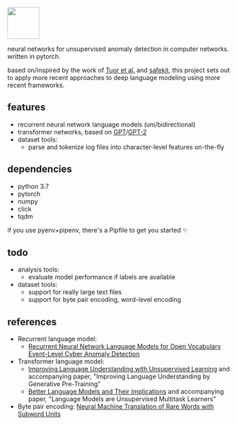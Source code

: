 <img src="https://user-images.githubusercontent.com/15945773/59009279-cb513900-87e1-11e9-8aa1-c190a310dbb9.png" height="72"></img>


neural networks for unsupervised anomaly detection in computer networks. written in pytorch.

based on/inspired by the work of [Tuor et al.](https://arxiv.org/abs/1712.00557) and [safekit](https://github.com/pnnl/safekit), this project sets out to apply more recent approaches to deep language modeling using more recent frameworks.

## features
* recurrent neural network language models (uni/bidirectional)
* transformer networks, based on [GPT](https://openai.com/blog/language-unsupervised/)/[GPT-2](https://openai.com/blog/better-language-models/)
* dataset tools:
  * parse and tokenize log files into character-level features on-the-fly

## dependencies
* python 3.7
* pytorch
* numpy
* click
* tqdm

if you use pyenv+pipenv, there's a Pipfile to get you started :sparkles:

## todo
* analysis tools:
  * evaluate model performance if labels are available
* dataset tools:
  * support for really large text files
  * support for byte pair encoding, word-level encoding

## references
* Recurrent language model: 
  * [Recurrent Neural Network Language Models for Open Vocabulary Event-Level Cyber Anomaly Detection](https://arxiv.org/abs/1712.00557)
* Transformer language model:
  * [Improving Language Understanding with Unsupervised Learning](https://openai.com/blog/language-unsupervised/) and accompanying paper, "Improving Language Understanding by Generative Pre-Training"
  * [Better Language Models and Their Implications](https://openai.com/blog/better-language-models/) and accompanying paper, "Language Models are Unsupervised Multitask Learners"
* Byte pair encoding: [Neural Machine Translation of Rare Words with Subword Units](https://arxiv.org/abs/1508.07909)
